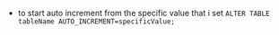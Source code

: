 * to start auto increment from the specific value that i set
```ALTER TABLE tableName AUTO_INCREMENT=specificValue;```
